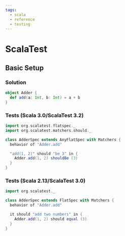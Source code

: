 ```yaml
---
tags:
  - scala
  - reference
  - testing
---
```


# ScalaTest

## Basic Setup

### Solution

```scala
object Adder {
  def add(a: Int, b: Int) = a + b
}
```

### Tests (Scala 3.0/ScalaTest 3.2)

```scala
import org.scalatest.flatspec._
import org.scalatest.matchers.should._

class AdderSpec extends AnyFlatSpec with Matchers {
  behavior of "Adder.add"

  "add(1, 2)" should "be 3" in {
    Adder.add(1, 2) shouldBe (3)
  }
}
```

### Tests (Scala 2.13/ScalaTest 3.0)

```scala
import org.scalatest._

class AdderSpec extends FlatSpec with Matchers {
  behavior of "Adder.add"

  it should "add two numbers" in {
    Adder.add(1, 2) should equal (3)
  }
}
```

<!--
TODO: Finish this reference
TODO: Add tutorial and link to it
TODO: Add any recipes and link to them
-->
